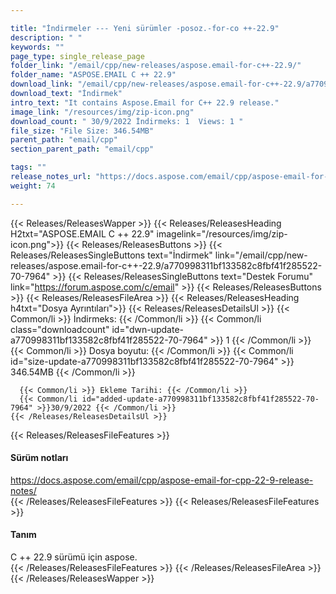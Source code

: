 ```yaml
---

title: "İndirmeler --- Yeni sürümler -posoz.-for-co ++-22.9"
description: " "
keywords: ""
page_type: single_release_page
folder_link: "/email/cpp/new-releases/aspose.email-for-c++-22.9/"
folder_name: "ASPOSE.EMAIL C ++ 22.9"
download_link: "/email/cpp/new-releases/aspose.email-for-c++-22.9/a770998311bf133582c8fbf41f285522-70-7964"
download_text: "İndirmek"
intro_text: "It contains Aspose.Email for C++ 22.9 release."
image_link: "/resources/img/zip-icon.png"
download_count: " 30/9/2022 İndirmeks: 1  Views: 1 "
file_size: "File Size: 346.54MB"
parent_path: "email/cpp"
section_parent_path: "email/cpp"

tags: ""
release_notes_url: "https://docs.aspose.com/email/cpp/aspose-email-for-cpp-22-9-release-notes/"
weight: 74

---
```


{{< Releases/ReleasesWapper >}}
  {{< Releases/ReleasesHeading H2txt="ASPOSE.EMAIL C ++ 22.9" imagelink="/resources/img/zip-icon.png">}}
  {{< Releases/ReleasesButtons >}}
    {{< Releases/ReleasesSingleButtons text="İndirmek" link="/email/cpp/new-releases/aspose.email-for-c++-22.9/a770998311bf133582c8fbf41f285522-70-7964" >}}
    {{< Releases/ReleasesSingleButtons text="Destek Forumu" link="https://forum.aspose.com/c/email" >}}
  {{< Releases/ReleasesButtons >}}
  {{< Releases/ReleasesFileArea >}}
    {{< Releases/ReleasesHeading h4txt="Dosya Ayrıntıları">}}
    {{< Releases/ReleasesDetailsUl >}}
      {{< Common/li >}} İndirmeks: {{< /Common/li >}}
      {{< Common/li class="downloadcount" id="dwn-update-a770998311bf133582c8fbf41f285522-70-7964" >}} 1 {{< /Common/li >}}
      {{< Common/li >}} Dosya boyutu: {{< /Common/li >}}
      {{< Common/li id="size-update-a770998311bf133582c8fbf41f285522-70-7964" >}} 346.54MB {{< /Common/li >}}

      {{< Common/li >}} Ekleme Tarihi: {{< /Common/li >}}
      {{< Common/li id="added-update-a770998311bf133582c8fbf41f285522-70-7964" >}}30/9/2022 {{< /Common/li >}}
    {{< /Releases/ReleasesDetailsUl >}}

  {{< Releases/ReleasesFileFeatures >}}
      <h4>Sürüm notları</h4><div><a href='https://docs.aspose.com/email/cpp/aspose-email-for-cpp-22-9-release-notes/'>https://docs.aspose.com/email/cpp/aspose-email-for-cpp-22-9-release-notes/</a></div>
  {{< /Releases/ReleasesFileFeatures >}}
  {{< Releases/ReleasesFileFeatures >}}
      <h4>Tanım</h4><div class="HTMLDescription">C ++ 22.9 sürümü için aspose.</div>
  {{< /Releases/ReleasesFileFeatures >}}
 {{< /Releases/ReleasesFileArea >}}
{{< /Releases/ReleasesWapper >}}


